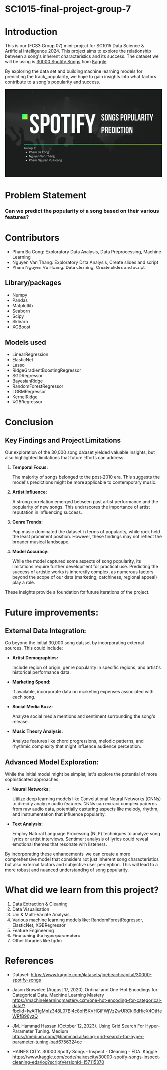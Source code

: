 # SC1015-final-project-group-7
# Introduction 
This is our (FCS3 Group 07) mini-project for SC1015 Data Science & Artificial Intelligence 2024. This project aims to explore the relationship between a song's inherent characteristics and its success. 
The dataset we will be using is [30000 Spotify Songs](https://www.kaggle.com/datasets/joebeachcapital/30000-spotify-songs) from [Kaggle](https://www.kaggle.com/).

By exploring the data set and building machine learning models for predicting the track_popularity, we hope to gain insights into what factors contribute to a song's popularity and success.

![image](https://github.com/pbcong/SC1015-final-project-group-7/blob/main/Screenshot%202024-04-24%20192949.png?raw=true)

# Problem Statement
### Can we predict the popularity of a song based on their various features?

# Contributors 
<ul>
  <li>Pham Ba Cong: Exploratory Data Analysis, Data Preprocessing, Machine Learning</li>
  <li>Nguyen Van Thang: Exploratory Data Analysis, Create slides and script</li>
  <li>Pham Nguyen Vu Hoang: Data cleaning, Create slides and script</li>
</ul>

<h2> Library/packages </h2>
<ul>
  <li>Numpy</li>
  <li>Pandas</li>
  <li>Matplotlib</li>
  <li>Seaborn</li>
  <li>Scipy</li>
  <li>Sklearn</li>
  <li>XGBoost</li>
</ul>
    
<h2>Models used</h2>
<ul>
  <li>LinearRegression</li>
  <li>ElasticNet</li>
  <li>Lasso</li>
  <li>RidgeGradientBoostingRegressor</li>
  <li>SGDRegressor</li>
  <li>BayesianRidge</li>
  <li>RandomForestRegressor</li>
  <li>LGBMRegressor</li>
  <li>KernelRidge</li>
  <li>XGBRegressor</li>
</ul>

<h1> Conclusion </h1>
<h2>Key Findings and Project Limitations</h2>
Our exploration of the 30,000 song dataset yielded valuable insights, but also highlighted limitations that future efforts can address:
<ol>
  <li>
    <p style="font-weight:bold"> Temporal Focus: </p> The majority of songs belonged to the post-2010 era. This suggests the model's predictions might be more applicable to contemporary music.
  </li>
  <li>
    <p style="font-weight:bold"> Artist Influence: </p> A strong correlation emerged between past artist performance and the popularity of new songs. This underscores the importance of artist reputation in influencing success.
  </li>
  <li>
    <p style="font-weight:bold"> Genre Trends: </p> Pop music dominated the dataset in terms of popularity, while rock held the least prominent position. However, these findings may not reflect the broader musical landscape.
  </li>
  <li>
    <p style="font-weight:bold"> Model Accuracy: </p> While the model captured some aspects of song popularity, its limitations require further development for practical use. Predicting the success of artistic works is inherently complex, as numerous factors beyond the scope of our data (marketing, catchiness, regional appeal) play a role.
  </li>
</ol>
These insights provide a foundation for future iterations of the project.

<h1> Future improvements: </h1>

<h2> External Data Integration: </h2>
<p> Go beyond the initial 30,000 song dataset by incorporating external sources. This could include: </p>
<ul>
  <li>
    <p style="font-weight:bold"> Artist Demographics: </p> Include region of origin, genre popularity in specific regions, and artist's historical performance data.
  </li>
  <li>
    <p style="font-weight:bold"> Marketing Spend: </p> If available, incorporate data on marketing expenses associated with each song.
  </li>
  <li>
    <p style="font-weight:bold"> Social Media Buzz: </p> Analyze social media mentions and sentiment surrounding the song's release.
  </li>
  <li>
    <p style="font-weight:bold"> Music Theory Analysis: </p> Analyze features like chord progressions, melodic patterns, and rhythmic complexity that might influence audience perception.
  </li>
</ul>

<h2>Advanced Model Exploration:</h2>
<p>While the initial model might be simpler, let's explore the potential of more sophisticated approaches:</p>
<ul>
  <li>
    <p style="font-weight:bold"> Neural Networks: </p> Utilize deep learning models like Convolutional Neural Networks (CNNs) to directly analyze audio features. CNNs can extract complex patterns from raw audio data, potentially capturing aspects like melody, rhythm, and instrumentation that influence popularity.
  </li>
  <li>
    <p style="font-weight:bold"> Text Analysis: </p> Employ Natural Language Processing (NLP) techniques to analyze song lyrics or artist interviews. Sentiment analysis of lyrics could reveal emotional themes that resonate with listeners.
  </li>
</ul>
 
 
<p> By incorporating these enhancements, we can create a more comprehensive model that considers not just inherent song characteristics but also external factors and subjective user perception. This will lead to a more robust and nuanced understanding of song popularity. </p>

<h1>What did we learn from this project?</h1>
<ol>
  <li>Data Extraction & Cleaning</li>
  <li>Data Visualisation</li>
  <li>Uni & Multi-Variate Analysis</li>
  <li>Various machine learning models like: RandomForestRegressor, ElasticNet, XGBRegressor</li>
  <li>Feature Engineering</li>
  <li>Fine tuning the hyperparameters</li>
  <li>Other libraries like tqdm</li>
</ol>

<h1>References</h1>
<ul>
  <li>
    <p>Dataset: <a href="https://www.kaggle.com/datasets/joebeachcapital/30000-spotify-songs">https://www.kaggle.com/datasets/joebeachcapital/30000-spotify-songs</a></p>
  </li>
  
  <li>
    <p>
      Jason Brownlee (August 17, 2020). Ordinal and One-Hot Encodings for Categorical Data. Machine Learning Mastery </br>
      <a href="https://machinelearningmastery.com/one-hot-encoding-for-categorical-data/?
    fbclid=IwAR1gMnIz348L07Bi4c8oH5KVHGiFWjVzZwURCkl6dHicX4OtHeWRfB96yzQ">https://machinelearningmastery.com/one-hot-encoding-for-categorical-data/?
    fbclid=IwAR1gMnIz348L07Bi4c8oH5KVHGiFWjVzZwURCkl6dHicX4OtHeWRfB96yzQ
      </a>
    </p>
  </li>
  
  <li>
    <p>
      JM. Hammad Hassan (October 12, 2023). Using Grid Search For Hyper-Parameter Tuning. Medium </br>
      <a href="https://medium.com/@hammad.ai/using-grid-search-for-hyper-parameter-tuning-bad6756324cc">https://medium.com/@hammad.ai/using-grid-search-for-hyper-parameter-tuning-bad6756324cc
      </a>
    </p>
  </li>
  
  <li>
    <p>
      HAINES CITY. 30000 Spotfy Songs - Inspect - Cleaning - EDA. Kaggle </br>
      <a href="https://www.kaggle.com/code/hainescity/30000-spotfy-songs-inspect-cleaning-eda/log?scriptVersionId=157115370">https://www.kaggle.com/code/hainescity/30000-spotfy-songs-inspect-cleaning-eda/log?scriptVersionId=157115370
      </a>
    </p>
  </li>
</ul>




